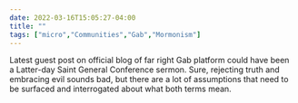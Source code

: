 ```yaml
---
date: 2022-03-16T15:05:27-04:00
title: ""
tags: ["micro","Communities","Gab","Mormonism"]
---
```

Latest guest post on official blog of far right Gab platform could have been a Latter-day Saint General Conference sermon. Sure, rejecting truth and embracing evil sounds bad, but there are a lot of assumptions that need to be surfaced and interrogated about what both terms mean.
